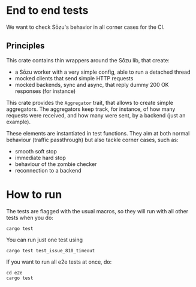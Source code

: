# End to end tests

We want to check Sōzu's behavior in all corner cases for the CI.

## Principles

This crate contains thin wrappers around the Sōzu lib, that create:

- a Sōzu worker with a very simple config, able to run a detached thread
- mocked clients that send simple HTTP requests
- mocked backends, sync and async, that reply dummy 200 OK responses (for instance)

This crate provides the `Aggregator` trait, that allows to create simple aggregators.
The aggregators keep track, for instance, of how many requests were received,
and how many were sent, by a backend (just an example).

These elements are instantiated in test functions. They aim at both normal behaviour
(traffic passthrough) but also tackle corner cases, such as:

- smooth soft stop
- immediate hard stop
- behaviour of the zombie checker
- reconnection to a backend

# How to run

The tests are flagged with the usual macros, so they will run with all other tests when you do:

    cargo test

You can run just one test using

    cargo test test_issue_810_timeout

If you want to run all e2e tests at once, do:

    cd e2e
    cargo test
